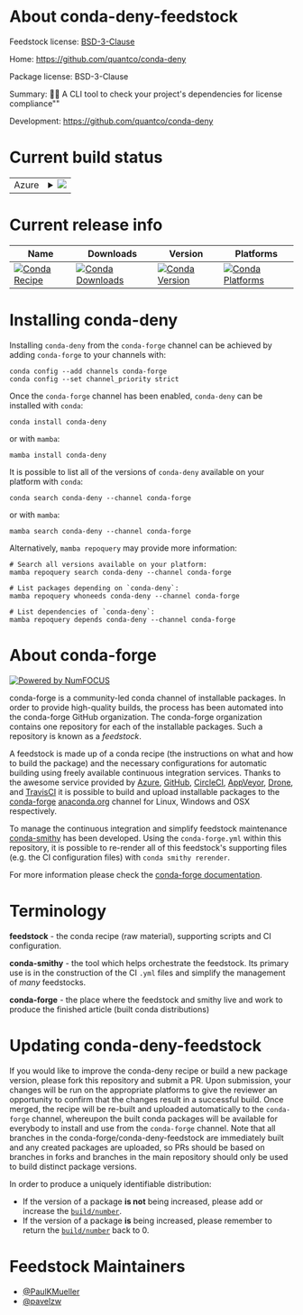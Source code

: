 About conda-deny-feedstock
==========================

Feedstock license: [BSD-3-Clause](https://github.com/conda-forge/conda-deny-feedstock/blob/main/LICENSE.txt)

Home: https://github.com/quantco/conda-deny

Package license: BSD-3-Clause

Summary: 🔎🐍 A CLI tool to check your project's dependencies for license compliance\""

Development: https://github.com/quantco/conda-deny

Current build status
====================


<table>
    
  <tr>
    <td>Azure</td>
    <td>
      <details>
        <summary>
          <a href="https://dev.azure.com/conda-forge/feedstock-builds/_build/latest?definitionId=23774&branchName=main">
            <img src="https://dev.azure.com/conda-forge/feedstock-builds/_apis/build/status/conda-deny-feedstock?branchName=main">
          </a>
        </summary>
        <table>
          <thead><tr><th>Variant</th><th>Status</th></tr></thead>
          <tbody><tr>
              <td>linux_64</td>
              <td>
                <a href="https://dev.azure.com/conda-forge/feedstock-builds/_build/latest?definitionId=23774&branchName=main">
                  <img src="https://dev.azure.com/conda-forge/feedstock-builds/_apis/build/status/conda-deny-feedstock?branchName=main&jobName=linux&configuration=linux%20linux_64_" alt="variant">
                </a>
              </td>
            </tr><tr>
              <td>linux_aarch64</td>
              <td>
                <a href="https://dev.azure.com/conda-forge/feedstock-builds/_build/latest?definitionId=23774&branchName=main">
                  <img src="https://dev.azure.com/conda-forge/feedstock-builds/_apis/build/status/conda-deny-feedstock?branchName=main&jobName=linux&configuration=linux%20linux_aarch64_" alt="variant">
                </a>
              </td>
            </tr><tr>
              <td>linux_ppc64le</td>
              <td>
                <a href="https://dev.azure.com/conda-forge/feedstock-builds/_build/latest?definitionId=23774&branchName=main">
                  <img src="https://dev.azure.com/conda-forge/feedstock-builds/_apis/build/status/conda-deny-feedstock?branchName=main&jobName=linux&configuration=linux%20linux_ppc64le_" alt="variant">
                </a>
              </td>
            </tr><tr>
              <td>osx_64</td>
              <td>
                <a href="https://dev.azure.com/conda-forge/feedstock-builds/_build/latest?definitionId=23774&branchName=main">
                  <img src="https://dev.azure.com/conda-forge/feedstock-builds/_apis/build/status/conda-deny-feedstock?branchName=main&jobName=osx&configuration=osx%20osx_64_" alt="variant">
                </a>
              </td>
            </tr><tr>
              <td>osx_arm64</td>
              <td>
                <a href="https://dev.azure.com/conda-forge/feedstock-builds/_build/latest?definitionId=23774&branchName=main">
                  <img src="https://dev.azure.com/conda-forge/feedstock-builds/_apis/build/status/conda-deny-feedstock?branchName=main&jobName=osx&configuration=osx%20osx_arm64_" alt="variant">
                </a>
              </td>
            </tr><tr>
              <td>win_64</td>
              <td>
                <a href="https://dev.azure.com/conda-forge/feedstock-builds/_build/latest?definitionId=23774&branchName=main">
                  <img src="https://dev.azure.com/conda-forge/feedstock-builds/_apis/build/status/conda-deny-feedstock?branchName=main&jobName=win&configuration=win%20win_64_" alt="variant">
                </a>
              </td>
            </tr>
          </tbody>
        </table>
      </details>
    </td>
  </tr>
</table>

Current release info
====================

| Name | Downloads | Version | Platforms |
| --- | --- | --- | --- |
| [![Conda Recipe](https://img.shields.io/badge/recipe-conda--deny-green.svg)](https://anaconda.org/conda-forge/conda-deny) | [![Conda Downloads](https://img.shields.io/conda/dn/conda-forge/conda-deny.svg)](https://anaconda.org/conda-forge/conda-deny) | [![Conda Version](https://img.shields.io/conda/vn/conda-forge/conda-deny.svg)](https://anaconda.org/conda-forge/conda-deny) | [![Conda Platforms](https://img.shields.io/conda/pn/conda-forge/conda-deny.svg)](https://anaconda.org/conda-forge/conda-deny) |

Installing conda-deny
=====================

Installing `conda-deny` from the `conda-forge` channel can be achieved by adding `conda-forge` to your channels with:

```
conda config --add channels conda-forge
conda config --set channel_priority strict
```

Once the `conda-forge` channel has been enabled, `conda-deny` can be installed with `conda`:

```
conda install conda-deny
```

or with `mamba`:

```
mamba install conda-deny
```

It is possible to list all of the versions of `conda-deny` available on your platform with `conda`:

```
conda search conda-deny --channel conda-forge
```

or with `mamba`:

```
mamba search conda-deny --channel conda-forge
```

Alternatively, `mamba repoquery` may provide more information:

```
# Search all versions available on your platform:
mamba repoquery search conda-deny --channel conda-forge

# List packages depending on `conda-deny`:
mamba repoquery whoneeds conda-deny --channel conda-forge

# List dependencies of `conda-deny`:
mamba repoquery depends conda-deny --channel conda-forge
```


About conda-forge
=================

[![Powered by
NumFOCUS](https://img.shields.io/badge/powered%20by-NumFOCUS-orange.svg?style=flat&colorA=E1523D&colorB=007D8A)](https://numfocus.org)

conda-forge is a community-led conda channel of installable packages.
In order to provide high-quality builds, the process has been automated into the
conda-forge GitHub organization. The conda-forge organization contains one repository
for each of the installable packages. Such a repository is known as a *feedstock*.

A feedstock is made up of a conda recipe (the instructions on what and how to build
the package) and the necessary configurations for automatic building using freely
available continuous integration services. Thanks to the awesome service provided by
[Azure](https://azure.microsoft.com/en-us/services/devops/), [GitHub](https://github.com/),
[CircleCI](https://circleci.com/), [AppVeyor](https://www.appveyor.com/),
[Drone](https://cloud.drone.io/welcome), and [TravisCI](https://travis-ci.com/)
it is possible to build and upload installable packages to the
[conda-forge](https://anaconda.org/conda-forge) [anaconda.org](https://anaconda.org/)
channel for Linux, Windows and OSX respectively.

To manage the continuous integration and simplify feedstock maintenance
[conda-smithy](https://github.com/conda-forge/conda-smithy) has been developed.
Using the ``conda-forge.yml`` within this repository, it is possible to re-render all of
this feedstock's supporting files (e.g. the CI configuration files) with ``conda smithy rerender``.

For more information please check the [conda-forge documentation](https://conda-forge.org/docs/).

Terminology
===========

**feedstock** - the conda recipe (raw material), supporting scripts and CI configuration.

**conda-smithy** - the tool which helps orchestrate the feedstock.
                   Its primary use is in the construction of the CI ``.yml`` files
                   and simplify the management of *many* feedstocks.

**conda-forge** - the place where the feedstock and smithy live and work to
                  produce the finished article (built conda distributions)


Updating conda-deny-feedstock
=============================

If you would like to improve the conda-deny recipe or build a new
package version, please fork this repository and submit a PR. Upon submission,
your changes will be run on the appropriate platforms to give the reviewer an
opportunity to confirm that the changes result in a successful build. Once
merged, the recipe will be re-built and uploaded automatically to the
`conda-forge` channel, whereupon the built conda packages will be available for
everybody to install and use from the `conda-forge` channel.
Note that all branches in the conda-forge/conda-deny-feedstock are
immediately built and any created packages are uploaded, so PRs should be based
on branches in forks and branches in the main repository should only be used to
build distinct package versions.

In order to produce a uniquely identifiable distribution:
 * If the version of a package **is not** being increased, please add or increase
   the [``build/number``](https://docs.conda.io/projects/conda-build/en/latest/resources/define-metadata.html#build-number-and-string).
 * If the version of a package **is** being increased, please remember to return
   the [``build/number``](https://docs.conda.io/projects/conda-build/en/latest/resources/define-metadata.html#build-number-and-string)
   back to 0.

Feedstock Maintainers
=====================

* [@PaulKMueller](https://github.com/PaulKMueller/)
* [@pavelzw](https://github.com/pavelzw/)


<!-- dummy commit to enable rerendering -->

